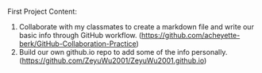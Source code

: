First Project Content:
1. Collaborate with my classmates to create a markdown file and write our basic info through GitHub workflow. (https://github.com/acheyette-berk/GitHub-Collaboration-Practice)
3. Build our own github.io repo to add some of the info personally. (https://github.com/ZeyuWu2001/ZeyuWu2001.github.io)
